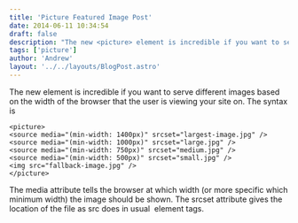 ```yaml
---
title: 'Picture Featured Image Post'
date: 2014-06-11 10:34:54
draft: false
description: "The new <picture> element is incredible if you want to serve different images based on the width of the browser that the user is viewing your site on. While the browsers are currently working on implementing the spec, you can implement it with a polyfill called picturefill.js. I've applied this to my WordPress site and will detail how I've done it, starting first with featured images."
tags: ['picture']
author: 'Andrew'
layout: '../../layouts/BlogPost.astro'
---
```


The new <picture> element is incredible if you want to serve different images based on the width of the browser that the user is viewing your site on. The syntax is

```
<picture>
<source media="(min-width: 1400px)" srcset="largest-image.jpg" />
<source media="(min-width: 1000px)" srcset="large.jpg" />
<source media="(min-width: 750px)" srcset="medium.jpg" />
<source media="(min-width: 500px)" srcset="small.jpg" />
<img src="fallback-image.jpg" />
</picture>
```

The media attribute tells the browser at which width (or more specific which minimum width) the image should be shown. The srcset attribute gives the location of the file as src does in usual <img> element tags.
